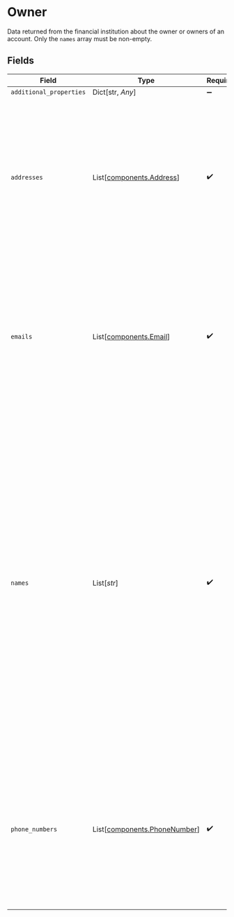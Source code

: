 # Owner

Data returned from the financial institution about the owner or owners of an account. Only the `names` array must be non-empty.


## Fields

| Field                                                                                                                                                                                                                                                                                                                                                    | Type                                                                                                                                                                                                                                                                                                                                                     | Required                                                                                                                                                                                                                                                                                                                                                 | Description                                                                                                                                                                                                                                                                                                                                              |
| -------------------------------------------------------------------------------------------------------------------------------------------------------------------------------------------------------------------------------------------------------------------------------------------------------------------------------------------------------- | -------------------------------------------------------------------------------------------------------------------------------------------------------------------------------------------------------------------------------------------------------------------------------------------------------------------------------------------------------- | -------------------------------------------------------------------------------------------------------------------------------------------------------------------------------------------------------------------------------------------------------------------------------------------------------------------------------------------------------- | -------------------------------------------------------------------------------------------------------------------------------------------------------------------------------------------------------------------------------------------------------------------------------------------------------------------------------------------------------- |
| `additional_properties`                                                                                                                                                                                                                                                                                                                                  | Dict[str, *Any*]                                                                                                                                                                                                                                                                                                                                         | :heavy_minus_sign:                                                                                                                                                                                                                                                                                                                                       | N/A                                                                                                                                                                                                                                                                                                                                                      |
| `addresses`                                                                                                                                                                                                                                                                                                                                              | List[[components.Address](../../models/components/address.md)]                                                                                                                                                                                                                                                                                           | :heavy_check_mark:                                                                                                                                                                                                                                                                                                                                       | Data about the various addresses associated with the account by the financial institution. May be an empty array if no relevant information is returned from the financial institution.                                                                                                                                                                  |
| `emails`                                                                                                                                                                                                                                                                                                                                                 | List[[components.Email](../../models/components/email.md)]                                                                                                                                                                                                                                                                                               | :heavy_check_mark:                                                                                                                                                                                                                                                                                                                                       | A list of email addresses associated with the account by the financial institution. May be an empty array if no relevant information is returned from the financial institution.                                                                                                                                                                         |
| `names`                                                                                                                                                                                                                                                                                                                                                  | List[*str*]                                                                                                                                                                                                                                                                                                                                              | :heavy_check_mark:                                                                                                                                                                                                                                                                                                                                       | A list of names associated with the account by the financial institution. In the case of a joint account, Plaid will make a best effort to report the names of all account holders.<br/><br/>If an Item contains multiple accounts with different owner names, some institutions will report all names associated with the Item in each account's `names` array. |
| `phone_numbers`                                                                                                                                                                                                                                                                                                                                          | List[[components.PhoneNumber](../../models/components/phonenumber.md)]                                                                                                                                                                                                                                                                                   | :heavy_check_mark:                                                                                                                                                                                                                                                                                                                                       | A list of phone numbers associated with the account by the financial institution. May be an empty array if no relevant information is returned from the financial institution.                                                                                                                                                                           |
